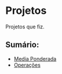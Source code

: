 # Projetos

Projetos que fiz.

## Sumário:

- [Media Ponderada](./MediaPonderada/README.md)
- [Operações](./Operacoes/README.md)